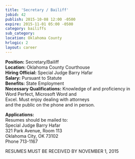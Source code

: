 ```yaml
---
title: 'Secretary / Bailiff'
jobid: 42
publish: 2015-10-08 12:00 -0500
expire: 2015-11-01 05:00 -0500
category: bailiffs
sub_category: 
location: Oklahoma County
hrlogic: 2
layout: career
---
```

<p><strong>Position:</strong> Secretary/Bailiff<br>
<strong>Location:</strong> Oklahoma County Courthouse<br>
<strong>Hiring Official:</strong> Special Judge Barry Hafar<br>
<strong>Salary:</strong> Pursuant to Statute<br>
<strong>Benefits:</strong> State Employment<br>
<strong>Necessary Qualifications:</strong> 
Knowledge of and proficiency in<br>
Word Perfect, Microsoft Word and<br>
Excel.  Must enjoy dealing with attorneys<br>
and the public on the phone and in person.</p>
<p><strong>Applications:</strong><br>
Resumes should be mailed to:<br>
Special Judge Barry Hafar <br>
321 Park Avenue, Room 113<br>
Oklahoma City, OK  73102<br>
Phone 713-1167  
</p>
<p>RESUMES MUST BE RECEIVED BY NOVEMBER 1, 2015</p>